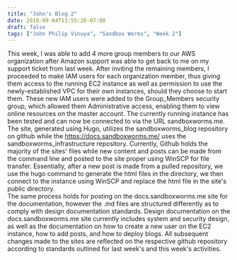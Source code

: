 ```yaml
---
title: "John's Blog 2"
date: 2018-09-04T13:55:20-07:00
draft: false
tags: ["John Philip Vinuya", "Sandbox Worms", "Week 2"]
---
```


This week, I was able to add 4 more group members to our AWS organization after Amazon support was able to get back to me on my support ticket from last week. After inviting the remaining members, I proceeded to make IAM users for each organization member, thus giving them access to the running EC2 instance as well as permission to use the newly-established VPC for their own instances, should they choose to start them. These new IAM users were added to the Group_Members security group, which allowed them Administrative access, enabling them to view online resources on the master account.
The currently running instance has been tested and can now be connected to via the URL sandboxworms.me. The site, generated using Hugo, utilizes the sandboxworms_blog repository on github while the https://docs.sandboxworms.me/ uses the sandboxworms_infrastructure repository. Currently, Github holds the majority of the sites' files while new content and posts can be made from the command line and posted to the site proper using WinSCP for file transfer. Essentially, after a new post is made from a pulled repository, we use the hugo command to generate the html files in the directory, we then connect to the instance using WinSCP and replace the html file in the site's public directory.  
The same process holds for posting on the docs.sandboxworms.me site for the documentation, however the .md files are structured differently as to comply with design documentation standards. Design documentation on the docs.sandboxworms.me site currently includes system and security design, as well as the documentation on how to create a new user on the EC2 instance, how to add posts, and how to deploy blogs. All subsequent changes made to the sites are reflected on the respective github repository according to standards outlined for last week's and this week's activities. 